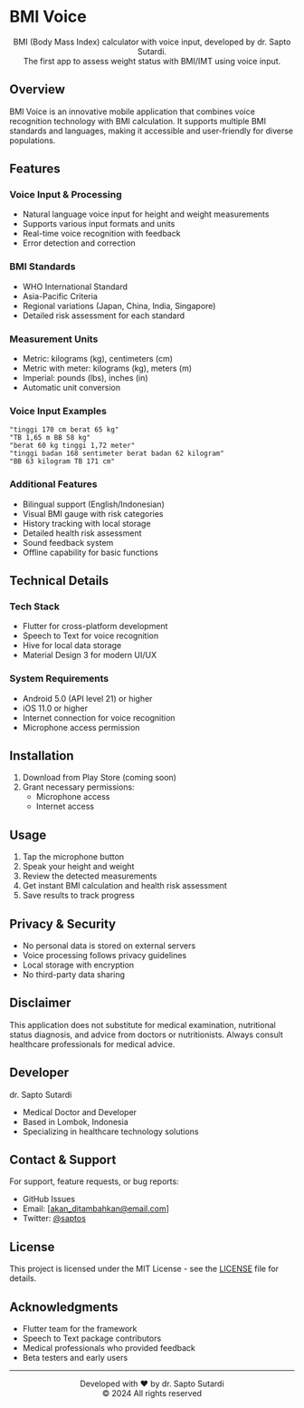 # BMI Voice

<p align="center">
  <!-- Nanti bisa ditambahkan screenshot aplikasi di sini -->
  BMI (Body Mass Index) calculator with voice input, developed by dr. Sapto Sutardi.<br>
  The first app to assess weight status with BMI/IMT using voice input.
</p>

## Overview

BMI Voice is an innovative mobile application that combines voice recognition technology with BMI calculation. It supports multiple BMI standards and languages, making it accessible and user-friendly for diverse populations.

## Features

### Voice Input & Processing
- Natural language voice input for height and weight measurements
- Supports various input formats and units
- Real-time voice recognition with feedback
- Error detection and correction

### BMI Standards
- WHO International Standard
- Asia-Pacific Criteria
- Regional variations (Japan, China, India, Singapore)
- Detailed risk assessment for each standard

### Measurement Units
- Metric: kilograms (kg), centimeters (cm)
- Metric with meter: kilograms (kg), meters (m)
- Imperial: pounds (lbs), inches (in)
- Automatic unit conversion

### Voice Input Examples
```text
"tinggi 170 cm berat 65 kg"
"TB 1,65 m BB 58 kg"
"berat 60 kg tinggi 1,72 meter"
"tinggi badan 168 sentimeter berat badan 62 kilogram"
"BB 63 kilogram TB 171 cm"
```

### Additional Features
- Bilingual support (English/Indonesian)
- Visual BMI gauge with risk categories
- History tracking with local storage
- Detailed health risk assessment
- Sound feedback system
- Offline capability for basic functions

## Technical Details

### Tech Stack
- Flutter for cross-platform development
- Speech to Text for voice recognition
- Hive for local data storage
- Material Design 3 for modern UI/UX

### System Requirements
- Android 5.0 (API level 21) or higher
- iOS 11.0 or higher
- Internet connection for voice recognition
- Microphone access permission

## Installation

1. Download from Play Store (coming soon)
2. Grant necessary permissions:
   - Microphone access
   - Internet access

## Usage

1. Tap the microphone button
2. Speak your height and weight
3. Review the detected measurements
4. Get instant BMI calculation and health risk assessment
5. Save results to track progress

## Privacy & Security

- No personal data is stored on external servers
- Voice processing follows privacy guidelines
- Local storage with encryption
- No third-party data sharing

## Disclaimer

This application does not substitute for medical examination, nutritional status diagnosis, and advice from doctors or nutritionists. Always consult healthcare professionals for medical advice.

## Developer

dr. Sapto Sutardi
- Medical Doctor and Developer
- Based in Lombok, Indonesia
- Specializing in healthcare technology solutions

## Contact & Support

For support, feature requests, or bug reports:
- GitHub Issues
- Email: [akan_ditambahkan@email.com]
- Twitter: [@saptos](https://twitter.com/saptos)

## License

This project is licensed under the MIT License - see the [LICENSE](LICENSE) file for details.

## Acknowledgments

- Flutter team for the framework
- Speech to Text package contributors
- Medical professionals who provided feedback
- Beta testers and early users

---

<p align="center">
  Developed with ❤️ by dr. Sapto Sutardi<br>
  © 2024 All rights reserved
</p>
